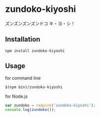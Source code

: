 # zundoko-kiyoshi

ズンズンズンズンドコ キ・ヨ・シ！

## Installation

```
npm install zundoko-kiyoshi
```

## Usage

for command line

```
$(npm bin)/zundoko-kiyoshi
```

for Node.js

```js
var zundoko = require('zundoko-kiyoshi');
console.log(zundoko());
```
